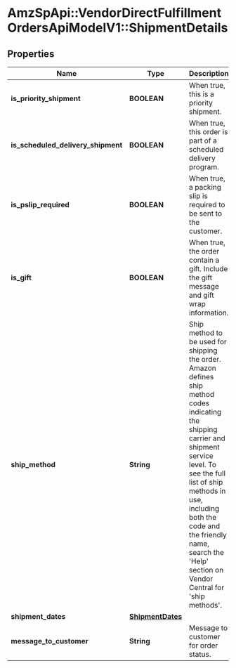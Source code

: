# AmzSpApi::VendorDirectFulfillmentOrdersApiModelV1::ShipmentDetails

## Properties
Name | Type | Description | Notes
------------ | ------------- | ------------- | -------------
**is_priority_shipment** | **BOOLEAN** | When true, this is a priority shipment. | 
**is_scheduled_delivery_shipment** | **BOOLEAN** | When true, this order is part of a scheduled delivery program. | [optional] 
**is_pslip_required** | **BOOLEAN** | When true, a packing slip is required to be sent to the customer. | 
**is_gift** | **BOOLEAN** | When true, the order contain a gift. Include the gift message and gift wrap information. | [optional] 
**ship_method** | **String** | Ship method to be used for shipping the order. Amazon defines ship method codes indicating the shipping carrier and shipment service level. To see the full list of ship methods in use, including both the code and the friendly name, search the &#x27;Help&#x27; section on Vendor Central for &#x27;ship methods&#x27;. | 
**shipment_dates** | [**ShipmentDates**](ShipmentDates.md) |  | 
**message_to_customer** | **String** | Message to customer for order status. | 

